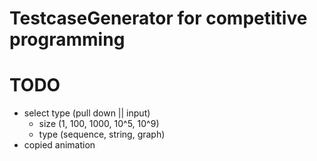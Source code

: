 # TestcaseGenerator for competitive programming

# TODO
- select type (pull down || input)
  - size (1, 100, 1000, 10^5, 10^9)
  - type (sequence, string, graph)
- copied animation